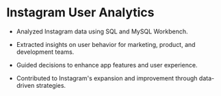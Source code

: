 # Instagram User Analytics
- Analyzed Instagram data using SQL and MySQL Workbench.

- Extracted insights on user behavior for marketing, product, and development teams.

- Guided decisions to enhance app features and user experience.

- Contributed to Instagram's expansion and improvement through data-driven strategies.
